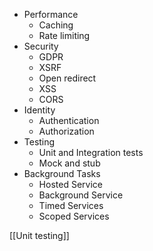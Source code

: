 - Performance
	- Caching
	- Rate limiting
- Security
	- GDPR
	- XSRF
	- Open redirect
	- XSS
	- CORS
- Identity
	- Authentication
	- Authorization
- Testing
	- Unit and Integration tests
	- Mock and stub
- Background Tasks
  	- Hosted Service
  	- Background Service
  	- Timed Services
  	- Scoped Services

[[Unit testing]]
